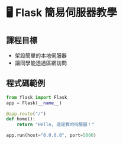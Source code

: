 # 🖥️ Flask 簡易伺服器教學

## 課程目標
- 架設簡單的本地伺服器
- 讓同學能透過區網訪問

## 程式碼範例
```python
from flask import Flask
app = Flask(__name__)

@app.route("/")
def home():
    return "Hello, 這是我的伺服器！"

app.run(host="0.0.0.0", port=5000)
```
